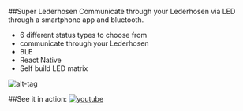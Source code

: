 ##Super Lederhosen 
Communicate through your Lederhosen via LED through a smartphone app and bluetooth.

* 6 different status types to choose from
* communicate through your Lederhosen
* BLE
* React Native
* Self build LED matrix 

![alt-tag](http://i.giphy.com/3o7TKUXl2EP9gCcuQM.gif)

##See it in action: 
[![youtube](https://img.youtube.com/vi/w87n1R40D7s/0.jpg)](https://youtu.be/w87n1R40D7s)
